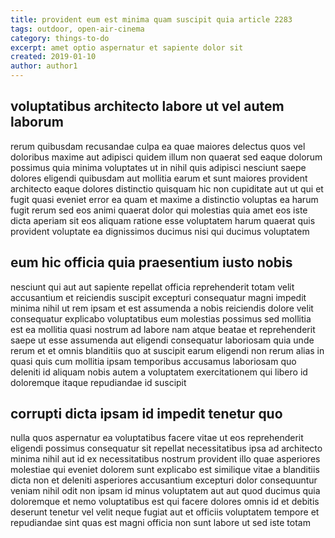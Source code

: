 ```yaml
---
title: provident eum est minima quam suscipit quia article 2283
tags: outdoor, open-air-cinema
category: things-to-do
excerpt: amet optio aspernatur et sapiente dolor sit
created: 2019-01-10
author: author1
---
```


## voluptatibus architecto labore ut vel autem laborum

rerum quibusdam recusandae culpa ea quae maiores delectus quos vel doloribus maxime aut adipisci quidem illum non quaerat sed eaque dolorum possimus quia minima voluptates ut in nihil quis adipisci nesciunt saepe dolores eligendi quibusdam aut mollitia earum et sunt maiores provident architecto eaque dolores distinctio quisquam hic non cupiditate aut ut qui et fugit quasi eveniet error ea quam et maxime a distinctio voluptas ea harum fugit rerum sed eos animi quaerat dolor qui molestias quia amet eos iste dicta aperiam sit eos aliquam ratione esse voluptatem harum quaerat quis provident voluptate ea dignissimos ducimus nisi qui ducimus voluptatem

## eum hic officia quia praesentium iusto nobis

nesciunt qui aut aut sapiente repellat officia reprehenderit totam velit accusantium et reiciendis suscipit excepturi consequatur magni impedit minima nihil ut rem ipsam et est assumenda a nobis reiciendis dolore velit consequatur explicabo voluptatibus eum molestias possimus sed mollitia est ea mollitia quasi nostrum ad labore nam atque beatae et reprehenderit saepe ut esse assumenda aut eligendi consequatur laboriosam quia unde rerum et et omnis blanditiis quo at suscipit earum eligendi non rerum alias in quasi quis cum mollitia ipsam temporibus accusamus laboriosam quo deleniti id aliquam nobis autem a voluptatem exercitationem qui libero id doloremque itaque repudiandae id suscipit

## corrupti dicta ipsam id impedit tenetur quo

nulla quos aspernatur ea voluptatibus facere vitae ut eos reprehenderit eligendi possimus consequatur sit repellat necessitatibus ipsa ad architecto minima nihil aut id ex necessitatibus nostrum provident illo quae asperiores molestiae qui eveniet dolorem sunt explicabo est similique vitae a blanditiis dicta non et deleniti asperiores accusantium excepturi dolor consequuntur veniam nihil odit non ipsam id minus voluptatem aut aut quod ducimus quia doloremque et nemo voluptatibus est qui facere dolores omnis id et debitis deserunt tenetur vel velit neque fugiat aut et officiis voluptatem tempore et repudiandae sint quas est magni officia non sunt labore ut sed iste totam
